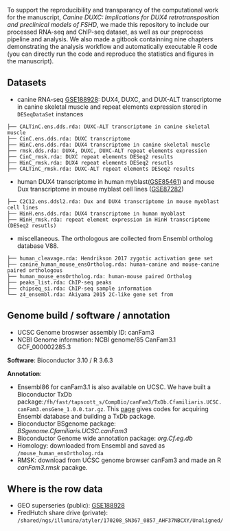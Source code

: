 To support the reproducibility and transparancy of the computational work for the manuscript, _Canine DUXC: Implications for DUX4 retrotransposition and preclinical models of FSHD_, we made this repository to include our processed RNA-seq and ChIP-seq dataset, as well as our preprocess pipeline and analysis.  We also made a gitbook containning nine chapters demonstrating the analysis workflow and automatically executable R code (you can directly run the code and reproduce the statistics and figures in the manuscript).


## Datasets

- canine RNA-seq [GSE188928](https://www.ncbi.nlm.nih.gov/geo/query/acc.cgi?acc=GSE188928): DUX4, DUXC, and DUX-ALT transcriptome in canine skeletal muscle and repeat elements expression stored in `DESeqDataSet` instances
```
├── CALTinC.ens.dds.rda: DUXC-ALT transcriptome in canine skeletal muscle
├── CinC.ens.dds.rda: DUXC transcriptome
├── HinC.ens.dds.rda: DUX4 transcriptome in canine skeletal muscle
├── rmsk.dds.rda: DUX4, DUXC, DUXC-ALT repeat elements expression
├── CinC_rmsk.rda: DUXC repeat elements DESeq2 results
├── HinC_rmsk.rda: DUX4 repeat elements DESeq2 resutls
├── CALTinC_rmsk.rda: DUXC-ALT repeat elements DESeq2 results
```

- human DUX4 transcriptome in human myblast([GSE85461](https://www.ncbi.nlm.nih.gov/geo/query/acc.cgi?acc=GSE85461)) and mouse Dux transcriptome in mouse myblast cell lines ([GSE87282](https://www.ncbi.nlm.nih.gov/geo/query/acc.cgi?acc=GSE87282))     
```
├── C2C12.ens.ddsl2.rda: Dux and DUX4 transcriptome in mouse myoblast cell lines
├── HinH.ens.dds.rda: DUX4 transcriptome in human myoblast
├── HinH_rmsk.rda: repeat element expression in HinH transcriptome (DESeq2 resutls)
```

- miscellaneous. The orthologous are collected from Ensembl ortholog database V88.   
```
├── human_cleavage.rda: Hendrikson 2017 zygotic activation gene set
├── canine_human_mouse_ensOrtholog.rda: human-canine and mouse-canine paired orthologous
├── human_mouse_ensOrtholog.rda: human-mouse paired Ortholog
├── peaks_list.rda: ChIP-seq peaks 
├── chipseq_si.rda: ChIP-seq sample information
└── z4_ensembl.rda: Akiyama 2015 2C-like gene set from 
```

## Genome build / software / annotation

- UCSC Genome broswser assembly ID: canFam3       
- NCBI Genome information: NCBI genome/85 CanFam3.1 GCF_000002285.3     

__Software__: Bioconductor 3.10 / R 3.6.3

__Annotation__:

- Ensembl86 for canFam3.1 is also available on UCSC. We have built a Bioconductor TxDb package:`/fh/fast/tapscott_s/CompBio/canFam3/TxDb.Cfamiliaris.UCSC.canFam3.ensGene_1.0.0.tar.gz`. This [page](https://fredhutch.github.io/canFam3.DuxFamily/) gives codes for acquiring Ensembl database and building a TxDb package.   
- Bioconductor BSgenome package: _BSgenome.Cfamiliaris.UCSC.canFam3_     
- Bioconductor Genome wide annotation package: _org.Cf.eg.db_     
- Homology: downloaded from Ensembl and saved as    `/mouse_human_ensOrtholog.rda`
- RMSK: download from UCSC genome browser canFam3 and made an R
_canFam3.rmsk_ pacakge. 

## Where is the row data

- GEO superseries (public): [GSE188928](https://www.ncbi.nlm.nih.gov/geo/query/acc.cgi?acc=GSE188928)
- FredHutch share drive (private): `/shared/ngs/illumina/atyler/170208_SN367_0857_AHF37NBCXY/Unaligned/`





